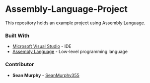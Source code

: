 # Assembly-Language-Project
This repository holds an example project using Assembly Language.

### Built With
* [Microsoft Visual Studio](https://visualstudio.microsoft.com/pl/) - IDE
* [Assembly Language](https://en.wikipedia.org/wiki/Assembly_language) - Low-level programming language


### Contributor

* **Sean Murphy** - [SeanMurphy355](https://github.com/Seanmurphy355)

##
